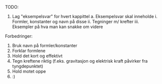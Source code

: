 TODO:
1. Lag "eksempelsvar" for hvert kappittel
    a. Eksempelsvar skal inneholde
        i. Formler, konstanter og navn på disse
        ii. Tegninger m/ krefter
        iii. Eksempler på hva man kan snakke om videre

Forbedringer:
1. Bruk navn på formler/konstanter
2. Forklar formlene
3. Hold det kort og effektivt
4. Tegn kreftene riktig (f.eks. gravitasjon og elektrisk kraft påvirker fra tyngdepunktet)
5. Hold motet oppe
6. :)
